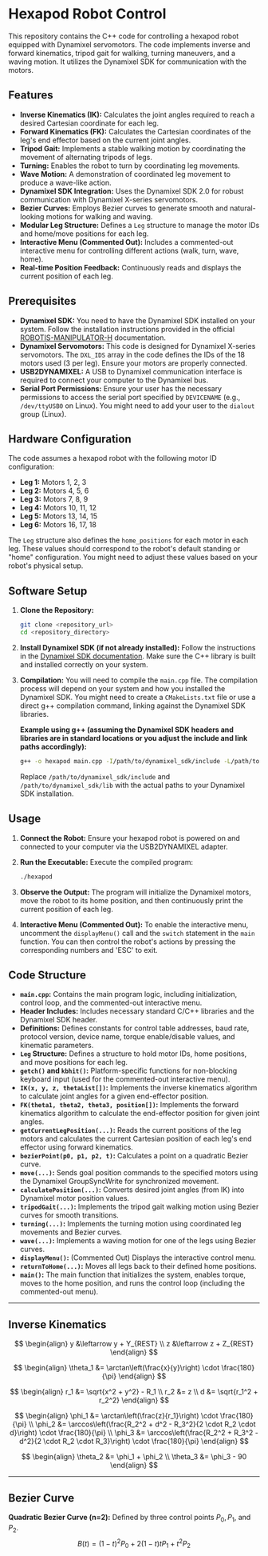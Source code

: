 # Hexapod Robot Control

This repository contains the C++ code for controlling a hexapod robot equipped with Dynamixel servomotors. The code implements inverse and forward kinematics, tripod gait for walking, turning maneuvers, and a waving motion. It utilizes the Dynamixel SDK for communication with the motors.

## Features

* **Inverse Kinematics (IK):** Calculates the joint angles required to reach a desired Cartesian coordinate for each leg.
* **Forward Kinematics (FK):** Calculates the Cartesian coordinates of the leg's end effector based on the current joint angles.
* **Tripod Gait:** Implements a stable walking motion by coordinating the movement of alternating tripods of legs.
* **Turning:** Enables the robot to turn by coordinating leg movements.
* **Wave Motion:** A demonstration of coordinated leg movement to produce a wave-like action.
* **Dynamixel SDK Integration:** Uses the Dynamixel SDK 2.0 for robust communication with Dynamixel X-series servomotors.
* **Bezier Curves:** Employs Bezier curves to generate smooth and natural-looking motions for walking and waving.
* **Modular Leg Structure:** Defines a `Leg` structure to manage the motor IDs and home/move positions for each leg.
* **Interactive Menu (Commented Out):** Includes a commented-out interactive menu for controlling different actions (walk, turn, wave, home).
* **Real-time Position Feedback:** Continuously reads and displays the current position of each leg.

## Prerequisites

* **Dynamixel SDK:** You need to have the Dynamixel SDK installed on your system. Follow the installation instructions provided in the official [ROBOTIS-MANIPULATOR-H](https://emanual.robotis.com/docs/en/software/dynamixel/dynamixel_sdk/overview/) documentation.
* **Dynamixel Servomotors:** This code is designed for Dynamixel X-series servomotors. The `DXL_IDS` array in the code defines the IDs of the 18 motors used (3 per leg). Ensure your motors are properly connected.
* **USB2DYNAMIXEL:** A USB to Dynamixel communication interface is required to connect your computer to the Dynamixel bus.
* **Serial Port Permissions:** Ensure your user has the necessary permissions to access the serial port specified by `DEVICENAME` (e.g., `/dev/ttyUSB0` on Linux). You might need to add your user to the `dialout` group (Linux).

## Hardware Configuration

The code assumes a hexapod robot with the following motor ID configuration:

* **Leg 1:** Motors 1, 2, 3
* **Leg 2:** Motors 4, 5, 6
* **Leg 3:** Motors 7, 8, 9
* **Leg 4:** Motors 10, 11, 12
* **Leg 5:** Motors 13, 14, 15
* **Leg 6:** Motors 16, 17, 18

The `Leg` structure also defines the `home_positions` for each motor in each leg. These values should correspond to the robot's default standing or "home" configuration. You might need to adjust these values based on your robot's physical setup.

## Software Setup

1.  **Clone the Repository:**
    ```bash
    git clone <repository_url>
    cd <repository_directory>
    ```

2.  **Install Dynamixel SDK (if not already installed):**
    Follow the instructions in the [Dynamixel SDK documentation](https://emanual.robotis.com/docs/en/software/dynamixel/dynamixel_sdk/overview/). Make sure the C++ library is built and installed correctly on your system.

3.  **Compilation:**
    You will need to compile the `main.cpp` file. The compilation process will depend on your system and how you installed the Dynamixel SDK. You might need to create a `CMakeLists.txt` file or use a direct g++ compilation command, linking against the Dynamixel SDK libraries.

    **Example using g++ (assuming the Dynamixel SDK headers and libraries are in standard locations or you adjust the include and link paths accordingly):**
    ```bash
    g++ -o hexapod main.cpp -I/path/to/dynamixel_sdk/include -L/path/to/dynamixel_sdk/lib -ldynamixel_sdk
    ```
    Replace `/path/to/dynamixel_sdk/include` and `/path/to/dynamixel_sdk/lib` with the actual paths to your Dynamixel SDK installation.

## Usage

1.  **Connect the Robot:** Ensure your hexapod robot is powered on and connected to your computer via the USB2DYNAMIXEL adapter.

2.  **Run the Executable:** Execute the compiled program:
    ```bash
    ./hexapod
    ```

3.  **Observe the Output:** The program will initialize the Dynamixel motors, move the robot to its home position, and then continuously print the current position of each leg.

4.  **Interactive Menu (Commented Out):** To enable the interactive menu, uncomment the `displayMenu()` call and the `switch` statement in the `main` function. You can then control the robot's actions by pressing the corresponding numbers and 'ESC' to exit.

## Code Structure

* **`main.cpp`:** Contains the main program logic, including initialization, control loop, and the commented-out interactive menu.
* **Header Includes:** Includes necessary standard C/C++ libraries and the Dynamixel SDK header.
* **Definitions:** Defines constants for control table addresses, baud rate, protocol version, device name, torque enable/disable values, and kinematic parameters.
* **`Leg` Structure:** Defines a structure to hold motor IDs, home positions, and move positions for each leg.
* **`getch()` and `kbhit()`:** Platform-specific functions for non-blocking keyboard input (used for the commented-out interactive menu).
* **`IK(x, y, z, thetaList[])`:** Implements the inverse kinematics algorithm to calculate joint angles for a given end-effector position.
* **`FK(theta1, theta2, theta3, position[])`:** Implements the forward kinematics algorithm to calculate the end-effector position for given joint angles.
* **`getCurrentLegPosition(...)`:** Reads the current positions of the leg motors and calculates the current Cartesian position of each leg's end effector using forward kinematics.
* **`bezierPoint(p0, p1, p2, t)`:** Calculates a point on a quadratic Bezier curve.
* **`move(...)`:** Sends goal position commands to the specified motors using the Dynamixel GroupSyncWrite for synchronized movement.
* **`calculatePosition(...)`:** Converts desired joint angles (from IK) into Dynamixel motor position values.
* **`tripodGait(...)`:** Implements the tripod gait walking motion using Bezier curves for smooth transitions.
* **`turning(...)`:** Implements the turning motion using coordinated leg movements and Bezier curves.
* **`wave(...)`:** Implements a waving motion for one of the legs using Bezier curves.
* **`displayMenu()`:** (Commented Out) Displays the interactive control menu.
* **`returnToHome(...)`:** Moves all legs back to their defined home positions.
* **`main()`:** The main function that initializes the system, enables torque, moves to the home position, and runs the control loop (including the commented-out menu).

---

## Inverse Kinematics
$$
\begin{align}
y &\leftarrow y + Y_{REST} \\
z &\leftarrow z + Z_{REST}
\end{align}
$$

$$
\begin{align}
\theta_1 &= \arctan\left(\frac{x}{y}\right) \cdot \frac{180}{\pi}
\end{align}
$$

$$
\begin{align}
r_1 &= \sqrt{x^2 + y^2} - R_1 \\
r_2 &= z \\
d &= \sqrt{r_1^2 + r_2^2}
\end{align}
$$

$$
\begin{align}
\phi_1 &= \arctan\left(\frac{z}{r_1}\right) \cdot \frac{180}{\pi} \\
\phi_2 &= \arccos\left(\frac{R_2^2 + d^2 - R_3^2}{2 \cdot R_2 \cdot d}\right) \cdot \frac{180}{\pi} \\
\phi_3 &= \arccos\left(\frac{R_2^2 + R_3^2 - d^2}{2 \cdot R_2 \cdot R_3}\right) \cdot \frac{180}{\pi}
\end{align}
$$

$$
\begin{align}
\theta_2 &= \phi_1 + \phi_2 \\
\theta_3 &= \phi_3 - 90
\end{align}
$$

---

## Bezier Curve

**Quadratic Bezier Curve (n=2):**
Defined by three control points $P_0, P_1,$ and $P_2$.
$$
B(t) = (1-t)^2 P_0 + 2(1-t)t P_1 + t^2 P_2
$$


